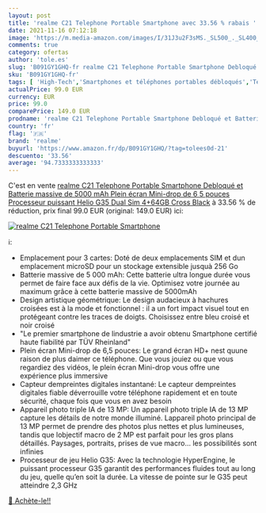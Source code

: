 ```yaml
---
layout: post
title: 'realme C21 Telephone Portable Smartphone avec 33.56 % rabais '
date: 2021-11-16 07:12:18
image: 'https://m.media-amazon.com/images/I/31J3u2F3sMS._SL500_._SL400_.jpg'
comments: true
category: ofertas
author: 'tole.es'
slug: 'B091GY1GHQ-fr realme C21 Telephone Portable Smartphone Debloqué et...'
sku: 'B091GY1GHQ-fr'
tags: [ 'High-Tech','Smartphones et téléphones portables débloqués','Téléphones portables et accessoires','realme', ]
actualPrice: 99.0 EUR
currency: EUR
price: 99.0
comparePrice: 149.0 EUR
prodname: 'realme C21 Telephone Portable Smartphone Debloqué et Batterie massive de 5000 mAh  Plein écran Mini-drop de 6 5 pouces  Processeur puissant Helio G35 Dual Sim  4+64GB  Cross Black'
country: 'fr'
flag: '🇫🇷'
brand: 'realme'
buyurl: 'https://www.amazon.fr/dp/B091GY1GHQ/?tag=tolees0d-21'
descuento: '33.56'
average: '94.7333333333333'
---
```


C'est en vente [realme C21 Telephone Portable Smartphone Debloqué et Batterie massive de 5000 mAh  Plein écran Mini-drop de 6 5 pouces  Processeur puissant Helio G35 Dual Sim  4+64GB  Cross Black](https://www.amazon.fr/dp/B091GY1GHQ/?tag=tolees0d-21)  à  33.56 % de réduction, prix final  99.0 EUR (original: 149.0 EUR) ici:

[![realme C21 Telephone Portable Smartphone](https://m.media-amazon.com/images/I/31J3u2F3sMS._SL500_._SL400_.jpg)](https://www.amazon.fr/dp/B091GY1GHQ/?tag=tolees0d-21)

ℹ️:

- Emplacement pour 3 cartes: Doté de deux emplacements SIM et dun emplacement microSD pour un stockage extensible jusquà 256 Go
- Batterie massive de 5 000 mAh: Cette batterie ultra longue durée vous permet de faire face aux défis de la vie. Optimisez votre journée au maximum grâce à cette batterie massive de 5000mAh
- Design artistique géométrique: Le design audacieux à hachures croisées est à la mode et fonctionnel : il a un fort impact visuel tout en protégeant contre les traces de doigts. Choisissez entre bleu croisé et noir croisé
- "Le premier smartphone de lindustrie a avoir obtenu Smartphone certifié haute fiabilité par TÜV Rheinland"
- Plein écran Mini-drop de 6,5 pouces: Le grand écran HD+ nest quune raison de plus daimer ce téléphone. Que vous jouiez ou que vous regardiez des vidéos, le plein écran Mini-drop vous offre une expérience plus immersive
- Capteur dempreintes digitales instantané: Le capteur dempreintes digitales fiable déverrouille votre téléphone rapidement et en toute sécurité, chaque fois que vous en avez besoin
- Appareil photo triple IA de 13 MP: Un appareil photo triple IA de 13 MP capture les détails de notre monde illuminé. Lappareil photo principal de 13 MP permet de prendre des photos plus nettes et plus lumineuses, tandis que lobjectif macro de 2 MP est parfait pour les gros plans détaillés. Paysages, portraits, prises de vue macro... les possibilités sont infinies
- Processeur de jeu Helio G35: Avec la technologie HyperEngine, le puissant processeur G35 garantit des performances fluides tout au long du jeu, quelle qu’en soit la durée. La vitesse de pointe sur le G35 peut atteindre 2,3 GHz

[🛒 Achète-le!!](https://www.amazon.fr/dp/B091GY1GHQ/?tag=tolees0d-21)
